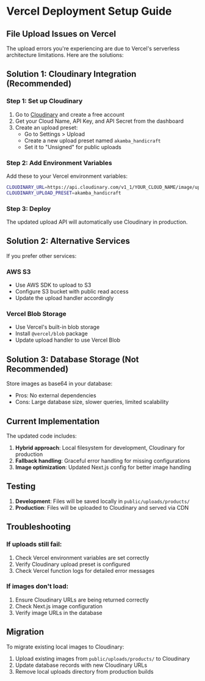 # Vercel Deployment Setup Guide

## File Upload Issues on Vercel

The upload errors you're experiencing are due to Vercel's serverless architecture limitations. Here are the solutions:

## Solution 1: Cloudinary Integration (Recommended)

### Step 1: Set up Cloudinary
1. Go to [Cloudinary](https://cloudinary.com/) and create a free account
2. Get your Cloud Name, API Key, and API Secret from the dashboard
3. Create an upload preset:
   - Go to Settings > Upload
   - Create a new upload preset named `akamba_handicraft`
   - Set it to "Unsigned" for public uploads

### Step 2: Add Environment Variables
Add these to your Vercel environment variables:

```bash
CLOUDINARY_URL=https://api.cloudinary.com/v1_1/YOUR_CLOUD_NAME/image/upload
CLOUDINARY_UPLOAD_PRESET=akamba_handicraft
```

### Step 3: Deploy
The updated upload API will automatically use Cloudinary in production.

## Solution 2: Alternative Services

If you prefer other services:

### AWS S3
- Use AWS SDK to upload to S3
- Configure S3 bucket with public read access
- Update the upload handler accordingly

### Vercel Blob Storage
- Use Vercel's built-in blob storage
- Install `@vercel/blob` package
- Update upload handler to use Vercel Blob

## Solution 3: Database Storage (Not Recommended)

Store images as base64 in your database:
- Pros: No external dependencies
- Cons: Large database size, slower queries, limited scalability

## Current Implementation

The updated code includes:
1. **Hybrid approach**: Local filesystem for development, Cloudinary for production
2. **Fallback handling**: Graceful error handling for missing configurations
3. **Image optimization**: Updated Next.js config for better image handling

## Testing

1. **Development**: Files will be saved locally in `public/uploads/products/`
2. **Production**: Files will be uploaded to Cloudinary and served via CDN

## Troubleshooting

### If uploads still fail:
1. Check Vercel environment variables are set correctly
2. Verify Cloudinary upload preset is configured
3. Check Vercel function logs for detailed error messages

### If images don't load:
1. Ensure Cloudinary URLs are being returned correctly
2. Check Next.js image configuration
3. Verify image URLs in the database

## Migration

To migrate existing local images to Cloudinary:
1. Upload existing images from `public/uploads/products/` to Cloudinary
2. Update database records with new Cloudinary URLs
3. Remove local uploads directory from production builds
